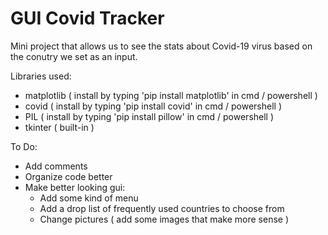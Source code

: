 # GUI Covid Tracker

Mini project that allows us to see the stats about Covid-19 virus based on the conutry we set as an input.

Libraries used:
- matplotlib ( install by typing 'pip install matplotlib' in cmd / powershell )
- covid ( install by typing 'pip install covid' in cmd / powershell )
- PIL ( install by typing 'pip install pillow' in cmd / powershell )
- tkinter ( built-in )

To Do:
- Add comments
- Organize code better
- Make better looking gui:
  + Add some kind of menu
  + Add a drop list of frequently used countries to choose from
  + Change pictures ( add some images that make more sense )
